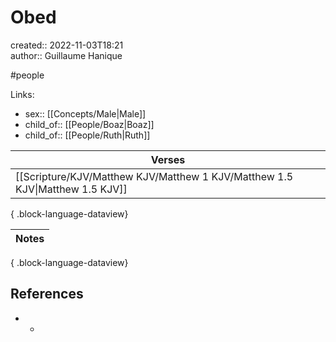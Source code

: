 # Obed

created:: 2022-11-03T18:21  
author:: Guillaume Hanique

#people

Links:

- sex:: [[Concepts/Male\|Male]]
- child_of:: [[People/Boaz\|Boaz]]
- child_of:: [[People/Ruth\|Ruth]]

| Verses                                                                          |
| ------------------------------------------------------------------------------- |
| [[Scripture/KJV/Matthew KJV/Matthew 1 KJV/Matthew 1.5 KJV\|Matthew 1.5 KJV]] |

{ .block-language-dataview}

| Notes |
| ----- |

{ .block-language-dataview}

## References

- -
